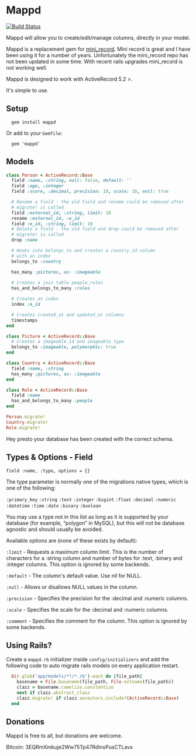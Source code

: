 # Mappd

[![Build Status](https://travis-ci.org/dan-watson/mappd.svg?branch=master)](https://travis-ci.org/dan-watson/mappd)

Mappd will allow you to create/edit/manage columns, directly in your model.

Mappd is a replacement gem for [mini_record](https://github.com/DAddYE/mini_record). Mini record is great and I have been using it for a number of years. Unfortunately the mini_record repo has not been updated in some time. With recent rails upgrades mini_record is not working well.

Mappd is designed to work with ActiveRecord 5.2 >.

It's simple to use.

## Setup

```
  gem install mappd
```

Or add to your `Gemfile`:

```
  gem 'mappd'
```

## Models

```ruby
class Person < ActiveRecord::Base
  field :name, :string, null: false, default: ''
  field :age, :integer
  field :score, :decimal, precision: 10, scale: 10, null: true

  # Rename a field - the old field and rename could be removed after
  # migrate! is called
  field :external_id, :string, limit: 10
  rename :external_id, :e_id
  field :e_id, :string, limit: 10
  # Delete a field - the old field and drop could be removed after
  # migrate! is called
  drop :name

  # Hooks into belongs_to and creates a country_id column
  # with an index
  belongs_to :country

  has_many :pictures, as: :imageable
  
  # Creates a join table people_roles
  has_and_belongs_to_many :roles

  # Creates an index
  index :e_id

  # Creates created_at and updated_at columns
  timestamps
end

class Picture < ActiveRecord::Base
  # Creates a imageable_id and imageable_type
  belongs_to :imageable, polymorphic: true
end

class Country < ActiveRecord::Base
  field :name, :string
  has_many :pictures, as: :imageable
end

class Role < ActiveRecord::Base
  field :name
  has_and_belongs_to_many :people
end

Person.migrate!
Country.migrate!
Role.migrate!
```

Hey presto your database has been created with the correct schema.

## Types & Options - Field

```field :name, :type, options = {}```

The type parameter is normally one of the migrations native types, which is one of the following: 

```:primary_key``` 
```:string```
```:text```
```:integer```
```:bigint```
```:float```
```:decimal```
```:numeric```
```:datetime```
```:time```
```:date```
```:binary```
```:boolean```

You may use a type not in this list as long as it is supported by your database (for example, “polygon” in MySQL), but this will not be database agnostic and should usually be avoided.

Available options are (none of these exists by default):

```:limit``` - Requests a maximum column limit. This is the number of characters for a :string column and number of bytes for :text, :binary and :integer columns. This option is ignored by some backends.

```:default``` - The column's default value. Use nil for NULL.

```:null``` - Allows or disallows NULL values in the column.

```:precision``` - Specifies the precision for the :decimal and :numeric columns.

```:scale``` - Specifies the scale for the :decimal and :numeric columns.

```:comment``` - Specifies the comment for the column. This option is ignored by some backends.

## Using Rails?

Create a `mappd.rb` initializer inside `config/initializers` and add the following code to auto migrate rails models on every application restart.

```ruby
  Dir.glob('app/models/**/*.rb').each do |file_path|
    basename = File.basename(file_path, File.extname(file_path))
    clazz = basename.camelize.constantize
    next if clazz.abstract_class
    clazz.migrate! if clazz.ancestors.include?(ActiveRecord::Base)
  end
```

## Donations

Mappd is free to all, but donations are welcome.

Bitcoin: 3EQRmXmkuje2Ww75Tp47RdinsPusCTLavx
